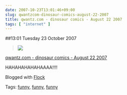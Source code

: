 ```yaml
---
date: 2007-10-23T13:01:46+09:00
slug: qwantzcom-dinosaur-comics-august-22-2007
title: qwantz.com - dinosaur comics - August 22 2007
tags: [ "internet" ]
---
```


##13:01 Tuesday 23 October 2007

> ![](http://www.qwantz.com/comics/comic2-1085.png)

[qwantz.com - dinosaur comics - August 22 2007](http://www.qwantz.com/archive/001057.html)


HAHAHAHAHAHAAAA!!!!

Blogged with [Flock](http://www.flock.com/blogged-with-flock)

Tags: [funny](http://technorati.com/tag/funny), [funny](http://technorati.com/tag/funny), [ funny](http://technorati.com/tag/%20funny)
